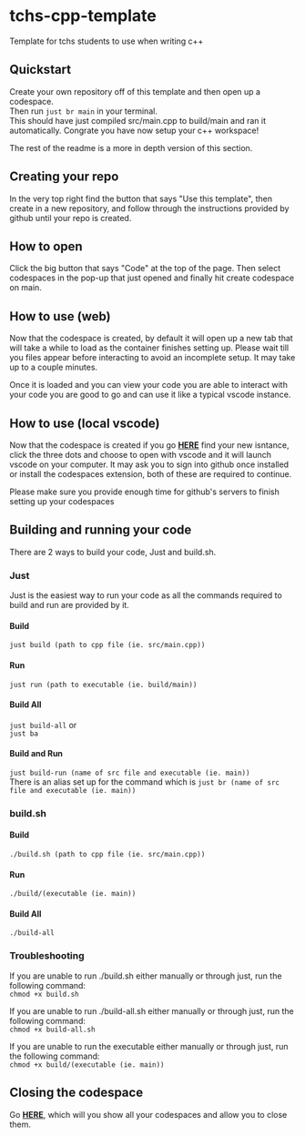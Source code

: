 # tchs-cpp-template
Template for tchs students to use when writing c++

## Quickstart
Create your own repository off of this template and then open up a codespace.  
Then run ```just br main``` in your terminal.  
This should have just compiled src/main.cpp to build/main and ran it automatically.
Congrate you have now setup your c++ workspace!

The rest of the readme is a more in depth version of this section.

## Creating your repo
In the very top right find the button that says "Use this template", then create in a new repository, and follow through the instructions provided by github until your repo is created.

## How to open
Click the big button that says "Code" at the top of the page. Then select codespaces in the pop-up that just opened and finally hit create codespace on main.

## How to use (web)
Now that the codespace is created, by default it will open up a new tab that will take a while to load as the container finishes setting up.
Please wait till you files appear before interacting to avoid an incomplete setup.
It may take up to a couple minutes.

Once it is loaded and you can view your code you are able to interact with your code you are good to go and can use it like a typical vscode instance.

## How to use (local vscode)
Now that the codespace is created if you go **[HERE](https://github.com/codespaces)** find your new isntance, click the three dots and choose to open with vscode and it will launch vscode on your computer.
It may ask you to sign into github once installed or install the codespaces extension, both of these are required to continue.

Please make sure you provide enough time for github's servers to finish setting up your codespaces

## Building and running your code
There are 2 ways to build your code, Just and build.sh.

### Just 
Just is the easiest way to run your code as all the commands required to build and run are provided by it.

#### Build
```just build (path to cpp file (ie. src/main.cpp))```

#### Run
```just run (path to executable (ie. build/main))```

#### Build All
```just build-all``` or  
```just ba```

#### Build and Run
```just build-run (name of src file and executable (ie. main))```  
There is an alias set up for the command which is ```just br (name of src file and executable (ie. main))```

### build.sh

#### Build
```./build.sh (path to cpp file (ie. src/main.cpp))```

#### Run
```./build/(executable (ie. main))```

#### Build All
```./build-all```

### Troubleshooting
If you are unable to run ./build.sh either manually or through just, run the following command:  
```chmod +x build.sh```

If you are unable to run ./build-all.sh either manually or through just, run the following command:  
```chmod +x build-all.sh```

If you are unable to run the executable either manually or through just, run the following command:  
```chmod +x build/(executable (ie. main))```

## Closing the codespace
Go **[HERE](https://github.com/codespaces)**, which will you show all your codespaces and allow you to close them.